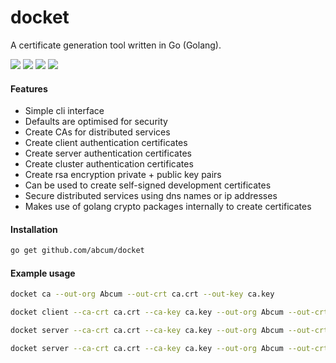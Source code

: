 # docket

A certificate generation tool written in Go (Golang).

[![](https://img.shields.io/badge/status-v1-ff00bb.svg?style=flat-square)](https://github.com/abcum/docket) [![](https://img.shields.io/badge/godoc-reference-blue.svg?style=flat-square)](https://godoc.org/github.com/abcum/docket) [![](https://goreportcard.com/badge/github.com/abcum/docket?style=flat-square)](https://goreportcard.com/report/github.com/abcum/docket) [![](https://img.shields.io/badge/license-Apache_License_2.0-00bfff.svg?style=flat-square)](https://github.com/abcum/docket) 

#### Features

- Simple cli interface
- Defaults are optimised for security
- Create CAs for distributed services
- Create client authentication certificates
- Create server authentication certificates
- Create cluster authentication certificates
- Create rsa encryption private + public key pairs
- Can be used to create self-signed development certificates
- Secure distributed services using dns names or ip addresses
- Makes use of golang crypto packages internally to create certificates 

#### Installation

```bash
go get github.com/abcum/docket
```

#### Example usage

```bash
docket ca --out-org Abcum --out-crt ca.crt --out-key ca.key
```

```bash
docket client --ca-crt ca.crt --ca-key ca.key --out-org Abcum --out-crt client.crt --out-key client.key
```

```bash
docket server --ca-crt ca.crt --ca-key ca.key --out-org Abcum --out-crt server.crt --out-key server.key example.com
```

```bash
docket server --ca-crt ca.crt --ca-key ca.key --out-org Abcum --out-crt server.crt --out-key server.key 10.0.1.1 10.0.1.2 10.0.1.3
```
